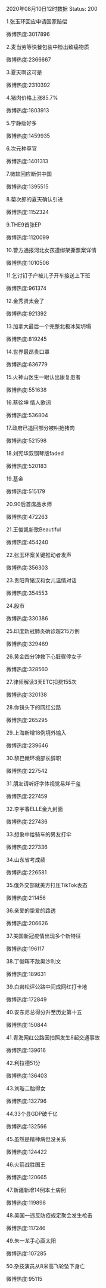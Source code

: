 2020年08月10日12时数据
Status: 200

1.张玉环回应申请国家赔偿

微博热度:3017896

2.麦当劳等快餐包装中检出致癌物质

微博热度:2366667

3.夏天啊这可是

微博热度:2310392

4.猪肉价格上涨85.7%

微博热度:1803913

5.宁静瘦好多

微博热度:1459935

6.次元种草官

微博热度:1401313

7.微软回应断供中国

微博热度:1395515

8.菊次郎的夏天确认引进

微博热度:1152324

9.THE9首张EP

微博热度:1120099

10.警方通报河北女孩遭绑架撕票案详情

微博热度:1010506

11.乞讨钉子户被儿子开车接送上下班

微博热度:961374

12.金秀贤太会了

微博热度:921392

13.加拿大最后一个完整北极冰架坍塌

微博热度:819245

14.世界最昂贵口罩

微博热度:636779

15.火神山医生一眼认出康复患者

微博热度:551638

16.蔡徐坤 情人歌词

微博热度:536804

17.政府已追回部分被哄抢猪肉

微博热度:521598

18.刘宪华双钢琴版faded

微博热度:520183

19.基金

微博热度:515179

20.90后首席品水师

微博热度:472263

21.王俊凯新歌Beautiful

微博热度:454240

22.张玉环案关键推动者发声

微博热度:356303

23.贵阳背猪汉和女儿温情对话

微博热度:354553

24.股市

微博热度:330386

25.印度新冠肺炎确诊超215万例

微博热度:329469

26.黄金四分钟救下心脏骤停女子

微博热度:328560

27.律师解读3天ETC扣费155次

微博热度:320138

28.你镜头下的网红公路

微博热度:265295

29.上海新增18例境外输入

微博热度:239646

30.黎巴嫩环境部长辞职

微博热度:227542

31.朋友请听好字体视觉易烊千玺

微博热度:227459

32.李宇春ELLE金九封面

微博热度:227436

33.想象中给骑车的男友打伞

微博热度:227336

34.山东省考成绩

微博热度:226581

35.俄外交部就美方打压TikTok表态

微博热度:211456

36.亲爱的挚爱的路透

微博热度:206626

37.美国新冠疫情出现多个新特征

微博热度:196117

38.丁俊晖不敌奥沙利文

微博热度:189631

39.白岩松评公路中间成网红打卡地

微博热度:172849

40.安东尼总得分升至历史第十五

微博热度:150844

41.青海网红公路因拍照发生8起交通事故

微博热度:139616

42.利拉德51分

微博热度:136403

43.刘璇二胎得女

微博热度:132796

44.33个县GDP破千亿

微博热度:132566

45.虽然是精神病但没关系

微博热度:124422

46.火箭战胜国王

微博热度:120665

47.新疆新增14例本土病例

微博热度:119898

48.美国一违反防疫规定聚会发生枪击

微博热度:117246

49.朱一龙手心画太阳

微博热度:107285

50.杂技演员从8米高飞轮坠下身亡

微博热度:95115

